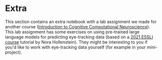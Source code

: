 # Extra

This section contains an extra notebook with a lab assignment we made for another course ([Introduction to Cognitive Computational Neuroscience](https://studiegids.uva.nl/xmlpages/page/2022-2023/zoek-vak/vak/99309)). This lab assignment has some exercises on using pre-trained large language models for predicting eye-tracking data (based on a [2021 ESSLI course](https://github.com/clclab/ESSLLI2021) tutorial by Nora Hollenstein). They might be interesting to you if you'd like to work with eye-tracking data yourself (for example in your mini-project).